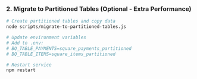 ### 2. Migrate to Partitioned Tables (Optional - Extra Performance)

```bash
# Create partitioned tables and copy data
node scripts/migrate-to-partitioned-tables.js

# Update environment variables
# Add to .env:
# BQ_TABLE_PAYMENTS=square_payments_partitioned
# BQ_TABLE_ITEMS=square_items_partitioned

# Restart service
npm restart
```
